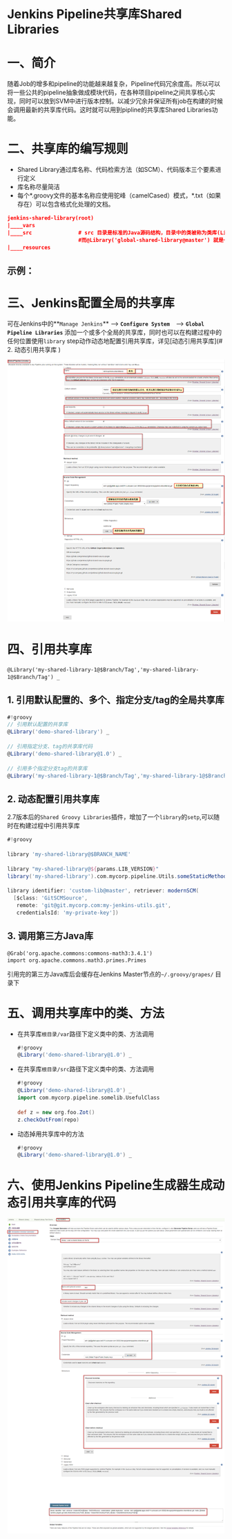 

# Jenkins Pipeline共享库Shared Libraries

# 一、简介

随着Job的增多和pipeline的功能越来越复杂，Pipeline代码冗余度高。所以可以将一些公共的pipeline抽象做成模块代码，在各种项目pipeline之间共享核心实现，同时可以放到SVM中进行版本控制。以减少冗余并保证所有job在构建的时候会调用最新的共享库代码。这时就可以用到pipline的共享库Shared Libraries功能。



# 二、共享库的编写规则



- Shared Library通过库名称、代码检索方法（如SCM）、代码版本三个要素进行定义
- 库名称尽量简洁
- 每个*.groovy文件的基本名称应使用驼峰（camelCased）模式，*.txt（如果存在）可以包含格式化处理的文档。



```json
jenkins-shared-library(root)
|____vars
|____src               # src 目录是标准的Java源码结构，目录中的类被称为类库(Library class)
					   #而@Library('global-shared-library@master') 就是一次性静态加载src目录下所有代码到classpath中
|____resources				
```



## 示例：













# 三、Jenkins配置全局的共享库

可在Jenkins中的**`Manage Jenkins`**  –>  **`Configure System`**　–> **`Global Pipeline Libraries`** 添加一个或多个全局的共享库，同时也可以在构建过程中的任何位置使用`library` step动作动态地配置引用共享库，详见[动态引用共享库](# 2. 动态引用共享库 )

![1571906388403](../assets/jenkins-sharelibiaries-1.png)



# 四、引用共享库

`@Library('my-shared-library-1@$Branch/Tag','my-shared-library-1@$Branch/Tag') _`

## 1. 引用默认配置的、多个、指定分支/tag的全局共享库

```groovy
#!groovy
// 引用默认配置的共享库
@Library('demo-shared-library') _

// 引用指定分支、tag的共享库代码
@Library('demo-shared-library@1.0') _

// 引用多个指定分支tag的共享库
@Library('my-shared-library-1@$Branch/Tag','my-shared-library-1@$Branch/Tag') _
```

## 2. 动态配置引用共享库

2.7版本后的`Shared Groovy Libraries`插件，增加了一个`library`的`setp`,可以随时在构建过程中引用共享库

```groovy
#!groovy

library 'my-shared-library@$BRANCH_NAME'

library "my-shared-library@${params.LIB_VERSION}"
library('my-shared-library').com.mycorp.pipeline.Utils.someStaticMethod()

library identifier: 'custom-lib@master', retriever: modernSCM(
  [$class: 'GitSCMSource',
   remote: 'git@git.mycorp.com:my-jenkins-utils.git',
   credentialsId: 'my-private-key'])
```

## 3. 调用第三方Java库



```grooxy
@Grab('org.apache.commons:commons-math3:3.4.1')
import org.apache.commons.math3.primes.Primes
```

引用完的第三方Java库后会缓存在Jenkins Master节点的`~/.groovy/grapes/` 目录下

# 五、调用共享库中的类、方法

- 在共享库`根目录/var`路径下定义类中的类、方法调用

  ```groovy
  #!groovy
  @Library('demo-shared-library@1.0') _
  
  
  ```

- 在共享库`根目录/src`路径下定义类中的类、方法调用

  ```groovy
  #!groovy
  @Library('demo-shared-library@1.0') _
  import com.mycorp.pipeline.somelib.UsefulClass
  
  def z = new org.foo.Zot()
  z.checkOutFrom(repo)
  
  ```

- 动态掉用共享库中的方法

  ```groovy
  #!groovy
  @Library('demo-shared-library@1.0') _
  
  
  ```

  

# 六、使用Jenkins Pipeline生成器生成动态引用共享库的代码

![1571909795787](../assets/jenkins-sharelibiaries-2.png)